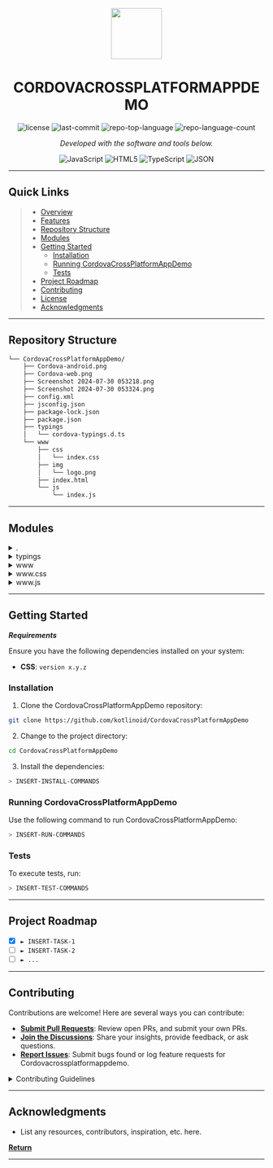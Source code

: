 <p align="center">
  <img src="https://img.icons8.com/?size=512&id=55494&format=png" width="100" />
</p>
<p align="center">
    <h1 align="center">CORDOVACROSSPLATFORMAPPDEMO</h1>
</p>
<p align="center">
	<img src="https://img.shields.io/github/license/kotlinoid/CordovaCrossPlatformAppDemo?style=flat&color=0080ff" alt="license">
	<img src="https://img.shields.io/github/last-commit/kotlinoid/CordovaCrossPlatformAppDemo?style=flat&logo=git&logoColor=white&color=0080ff" alt="last-commit">
	<img src="https://img.shields.io/github/languages/top/kotlinoid/CordovaCrossPlatformAppDemo?style=flat&color=0080ff" alt="repo-top-language">
	<img src="https://img.shields.io/github/languages/count/kotlinoid/CordovaCrossPlatformAppDemo?style=flat&color=0080ff" alt="repo-language-count">
<p>
<p align="center">
		<em>Developed with the software and tools below.</em>
</p>
<p align="center">
	<img src="https://img.shields.io/badge/JavaScript-F7DF1E.svg?style=flat&logo=JavaScript&logoColor=black" alt="JavaScript">
	<img src="https://img.shields.io/badge/HTML5-E34F26.svg?style=flat&logo=HTML5&logoColor=white" alt="HTML5">
	<img src="https://img.shields.io/badge/TypeScript-3178C6.svg?style=flat&logo=TypeScript&logoColor=white" alt="TypeScript">
	<img src="https://img.shields.io/badge/JSON-000000.svg?style=flat&logo=JSON&logoColor=white" alt="JSON">
</p>
<hr>

##  Quick Links

> - [ Overview](#-overview)
> - [ Features](#-features)
> - [ Repository Structure](#-repository-structure)
> - [ Modules](#-modules)
> - [ Getting Started](#-getting-started)
>   - [ Installation](#-installation)
>   - [ Running CordovaCrossPlatformAppDemo](#-running-CordovaCrossPlatformAppDemo)
>   - [ Tests](#-tests)
> - [ Project Roadmap](#-project-roadmap)
> - [ Contributing](#-contributing)
> - [ License](#-license)
> - [ Acknowledgments](#-acknowledgments)

---

##  Repository Structure

```sh
└── CordovaCrossPlatformAppDemo/
    ├── Cordova-android.png
    ├── Cordova-web.png
    ├── Screenshot 2024-07-30 053218.png
    ├── Screenshot 2024-07-30 053324.png
    ├── config.xml
    ├── jsconfig.json
    ├── package-lock.json
    ├── package.json
    ├── typings
    │   └── cordova-typings.d.ts
    └── www
        ├── css
        │   └── index.css
        ├── img
        │   └── logo.png
        ├── index.html
        └── js
            └── index.js
```

---

##  Modules

<details closed><summary>.</summary>

| File                                                                                                        | Summary                                       |
| ---                                                                                                         | ---                                           |
| [jsconfig.json](https://github.com/kotlinoid/CordovaCrossPlatformAppDemo/blob/master/jsconfig.json)         | HTTP error 401 for prompt `jsconfig.json`     |
| [package.json](https://github.com/kotlinoid/CordovaCrossPlatformAppDemo/blob/master/package.json)           | HTTP error 401 for prompt `package.json`      |
| [package-lock.json](https://github.com/kotlinoid/CordovaCrossPlatformAppDemo/blob/master/package-lock.json) | HTTP error 401 for prompt `package-lock.json` |

</details>

<details closed><summary>typings</summary>

| File                                                                                                                      | Summary                                                  |
| ---                                                                                                                       | ---                                                      |
| [cordova-typings.d.ts](https://github.com/kotlinoid/CordovaCrossPlatformAppDemo/blob/master/typings/cordova-typings.d.ts) | HTTP error 401 for prompt `typings/cordova-typings.d.ts` |

</details>

<details closed><summary>www</summary>

| File                                                                                              | Summary                                    |
| ---                                                                                               | ---                                        |
| [index.html](https://github.com/kotlinoid/CordovaCrossPlatformAppDemo/blob/master/www/index.html) | HTTP error 401 for prompt `www/index.html` |

</details>

<details closed><summary>www.css</summary>

| File                                                                                                | Summary                                       |
| ---                                                                                                 | ---                                           |
| [index.css](https://github.com/kotlinoid/CordovaCrossPlatformAppDemo/blob/master/www/css/index.css) | HTTP error 401 for prompt `www/css/index.css` |

</details>

<details closed><summary>www.js</summary>

| File                                                                                             | Summary                                     |
| ---                                                                                              | ---                                         |
| [index.js](https://github.com/kotlinoid/CordovaCrossPlatformAppDemo/blob/master/www/js/index.js) | HTTP error 401 for prompt `www/js/index.js` |

</details>

---

##  Getting Started

***Requirements***

Ensure you have the following dependencies installed on your system:

* **CSS**: `version x.y.z`

###  Installation

1. Clone the CordovaCrossPlatformAppDemo repository:

```sh
git clone https://github.com/kotlinoid/CordovaCrossPlatformAppDemo
```

2. Change to the project directory:

```sh
cd CordovaCrossPlatformAppDemo
```

3. Install the dependencies:

```sh
> INSERT-INSTALL-COMMANDS
```

###  Running CordovaCrossPlatformAppDemo

Use the following command to run CordovaCrossPlatformAppDemo:

```sh
> INSERT-RUN-COMMANDS
```

###  Tests

To execute tests, run:

```sh
> INSERT-TEST-COMMANDS
```

---

##  Project Roadmap

- [X] `► INSERT-TASK-1`
- [ ] `► INSERT-TASK-2`
- [ ] `► ...`

---

##  Contributing

Contributions are welcome! Here are several ways you can contribute:

- **[Submit Pull Requests](https://github.com/kotlinoid/CordovaCrossPlatformAppDemo/blob/main/CONTRIBUTING.md)**: Review open PRs, and submit your own PRs.
- **[Join the Discussions](https://github.com/kotlinoid/CordovaCrossPlatformAppDemo/discussions)**: Share your insights, provide feedback, or ask questions.
- **[Report Issues](https://github.com/kotlinoid/CordovaCrossPlatformAppDemo/issues)**: Submit bugs found or log feature requests for Cordovacrossplatformappdemo.

<details closed>
    <summary>Contributing Guidelines</summary>

1. **Fork the Repository**: Start by forking the project repository to your GitHub account.
2. **Clone Locally**: Clone the forked repository to your local machine using a Git client.
   ```sh
   git clone https://github.com/kotlinoid/CordovaCrossPlatformAppDemo
   ```
3. **Create a New Branch**: Always work on a new branch, giving it a descriptive name.
   ```sh
   git checkout -b new-feature-x
   ```
4. **Make Your Changes**: Develop and test your changes locally.
5. **Commit Your Changes**: Commit with a clear message describing your updates.
   ```sh
   git commit -m 'Implemented new feature x.'
   ```
6. **Push to GitHub**: Push the changes to your forked repository.
   ```sh
   git push origin new-feature-x
   ```
7. **Submit a Pull Request**: Create a PR against the original project repository. Clearly describe the changes and their motivations.

Once your PR is reviewed and approved, it will be merged into the main branch.

</details>

---

##  Acknowledgments

- List any resources, contributors, inspiration, etc. here.

[**Return**](#-quick-links)

---
